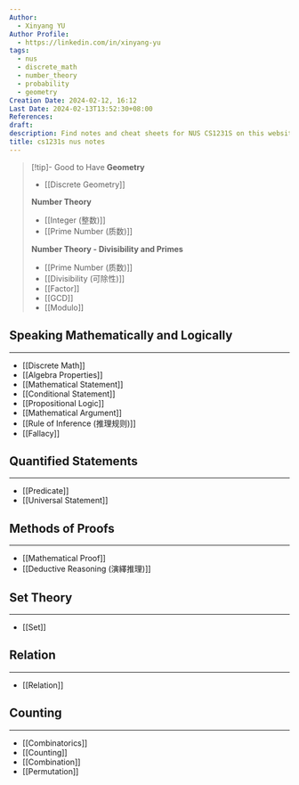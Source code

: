 ```yaml
---
Author:
  - Xinyang YU
Author Profile:
  - https://linkedin.com/in/xinyang-yu
tags:
  - nus
  - discrete_math
  - number_theory
  - probability
  - geometry
Creation Date: 2024-02-12, 16:12
Last Date: 2024-02-13T13:52:30+08:00
References: 
draft: 
description: Find notes and cheat sheets for NUS CS1231S on this website. Get help preparing for your final exam and answers to your questions.
title: cs1231s nus notes
---
```


>[!tip]- Good to Have
> **Geometry**
> - [[Discrete Geometry]]
>   
> **Number Theory**
> - [[Integer (整数)]]
> - [[Prime Number (质数)]]
>   
> **Number Theory - Divisibility and Primes** 
> - [[Prime Number (质数)]]
> - [[Divisibility (可除性)]]
> - [[Factor]]
> - [[GCD]]
> - [[Modulo]]
## Speaking Mathematically and Logically
---
- [[Discrete Math]]
- [[Algebra Properties]]
- [[Mathematical Statement]]
- [[Conditional Statement]]
- [[Propositional Logic]]
- [[Mathematical Argument]]
- [[Rule of Inference (推理规则)]]
- [[Fallacy]]

## Quantified Statements
---
- [[Predicate]]
- [[Universal Statement]]

## Methods of Proofs
---
- [[Mathematical Proof]]
- [[Deductive Reasoning (演繹推理)]]

## Set Theory
---
- [[Set]]

## Relation
---
- [[Relation]]



## Counting
---
- [[Combinatorics]]
- [[Counting]]
- [[Combination]]
- [[Permutation]]

